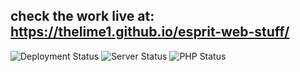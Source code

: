 ## check the work live at: https://thelime1.github.io/esprit-web-stuff/

![Deployment Status](https://github.com/TheLime1/esprit-web-stuff/actions/workflows/static.yml/badge.svg) ![Server Status](https://img.shields.io/website?down_color=red&down_message=Static%20Page%20Offline&up_color=green&up_message=Static%20Page%20Online&url=https%3A%2F%2Fthelime1.github.io%2Fesprit-web-stuff%2F) ![PHP Status](https://img.shields.io/website?down_color=red&down_message=PHP%20Server%20Offline&up_color=green&up_message=PHP%20Server%20Online&url=http%3A%2F%2Flime1.unaux.com%2Ftest)